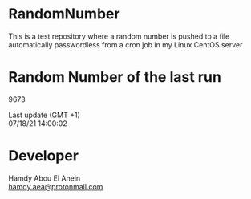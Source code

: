 # RandomNumber    
This is a test repository where a random number is pushed to a file automatically passwordless from a cron job in my Linux CentOS server    
# Random Number of the last run   
9673
      
Last update (GMT +1)    
07/18/21 14:00:02
# Developer    
Hamdy Abou El Anein   
hamdy.aea@protonmail.com
